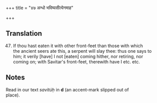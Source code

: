 +++
title = "४७ अन्धो भविष्यसीत्येनमाह"

+++
## Translation
47. If thou hast eaten it with other front-feet than those with which  
the ancient seers ate this, a serpent will slay thee: thus one says to  
him; it verily \[have\] I not \[eaten\] coming hither, nor retiring, nor  
coming on; with Savitar's front-feet, therewith have I etc. etc.

## Notes
Read in our text *savitúḥ* in **d** (an accent-mark slipped out of  
place).
